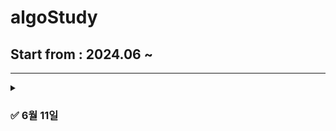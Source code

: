 # algoStudy

## Start from : 2024.06 ~ 

------
<details markdown = "1">
  <summary> <h3> ✅ 6월 11일 </h3> </summary>

> **문제 링크**: https://school.programmers.co.kr/learn/courses/30/lessons/250134

|   문제    |    레벨    |  석우   |   상원    |  지민     |  수민   |   세환    |  
|:-------:|:--------:|:-----:|:-------:|:-------:|:-----:|:-------:|   
| 수레 움직이기 |   LV 3   | [-]() |  [-]()  |  [-]()  | [-]() |
